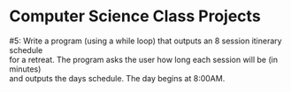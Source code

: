 # Computer Science Class Projects

#5: Write a program (using a while loop) that outputs an 8 session itinerary schedule <br>
for a retreat. The program asks the user how long each session will be (in minutes) <br>
and outputs the days schedule. The day begins at 8:00AM. 
